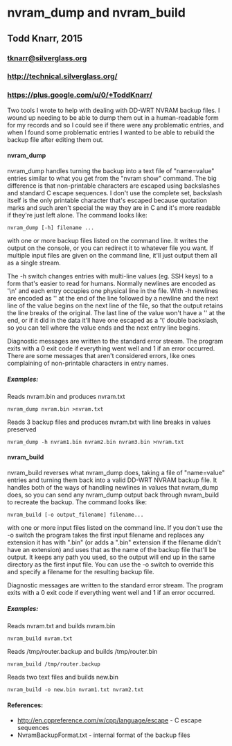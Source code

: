 # nvram_dump and nvram_build
## Todd Knarr, 2015
### tknarr@silverglass.org
### http://technical.silverglass.org/
### https://plus.google.com/u/0/+ToddKnarr/

Two tools I wrote to help with dealing with DD-WRT NVRAM backup files. I wound
up needing to be able to dump them out in a human-readable form for my records
and so I could see if there were any problematic entries, and when I found
some problematic entries I wanted to be able to rebuild the backup file after
editing them out.

#### nvram_dump

nvram_dump handles turning the backup into a text file of "name=value" entries
similar to what you get from the "nvram show" command. The big difference is
that non-printable characters are escaped using backslashes and standard C
escape sequences. I don't use the complete set, backslash itself is the only
printable character that's escaped because quotation marks and such aren't
special the way they are in C and it's more readable if they're just left
alone. The command looks like:
```
nvram_dump [-h] filename ...
```
with one or more backup files listed on the command line. It writes the output
on the console, or you can redirect it to whatever file you want. If multiple
input files are given on the command line, it'll just output them all as a
single stream.

The -h switch changes entries with multi-line values (eg. SSH keys) to a form
that's easier to read for humans. Normally newlines are encoded as '\n' and
each entry occupies one physical line in the file. With -h newlines are
encoded as '\' at the end of the line followed by a newline and the next line
of the value begins on the next line of the file, so that the output retains
the line breaks of the original. The last line of the value won't have a '\'
at the end, or if it did in the data it'll have one escaped as a '\\' double
backslash, so you can tell where the value ends and the next entry line
begins.

Diagnostic messages are written to the standard error stream. The program
exits with a 0 exit code if everything went well and 1 if an error occurred.
There are some messages that aren't considered errors, like ones complaining
of non-printable characters in entry names.

##### Examples:

Reads nvram.bin and produces nvram.txt
```
nvram_dump nvram.bin >nvram.txt
```
Reads 3 backup files and produces nvram.txt with line breaks in values preserved
```
nvram_dump -h nvram1.bin nvram2.bin nvram3.bin >nvram.txt
```

#### nvram_build

nvram_build reverses what nvram_dump does, taking a file of "name=value"
entries and turning them back into a valid DD-WRT NVRAM backup file. It
handles both of the ways of handling newlines in values that nvram_dump does,
so you can send any nvram_dump output back through nvram_build to recreate the
backup. The command looks like:
```
nvram_build [-o output_filename] filename...
```
with one or more input files listed on the command line. If you don't use the
-o switch the program takes the first input filename and replaces any
extension it has with ".bin" (or adds a ".bin" extension if the filename
didn't have an extension) and uses that as the name of the backup file that'll
be output. It keeps any path you used, so the output will end up in the same
directory as the first input file. You can use the -o switch to override this
and specify a filename for the resulting backup file.

Diagnostic messages are written to the standard error stream. The program
exits with a 0 exit code if everything went well and 1 if an error occurred.

##### Examples:

Reads nvram.txt and builds nvram.bin
```
nvram_build nvram.txt
```
Reads /tmp/router.backup and builds /tmp/router.bin
```
nvram_build /tmp/router.backup
```
Reads two text files and builds new.bin
```
nvram_build -o new.bin nvram1.txt nvram2.txt
```

#### References:
- http://en.cppreference.com/w/cpp/language/escape - C escape sequences
- NvramBackupFormat.txt - internal format of the backup files

